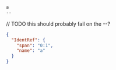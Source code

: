 ```js
a
--
```

// TODO this should probably fail on the --?
```json
{
  "IdentRef": {
    "span": "0:1",
    "name": "a"
  }
}
```
